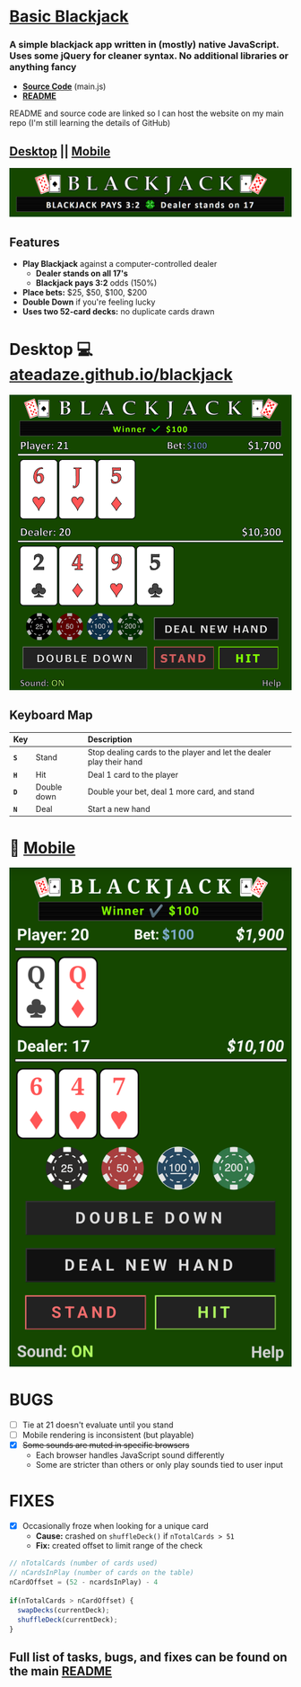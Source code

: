 # [Basic Blackjack](https://github.com/ATeaDaze/ateadaze.github.io/tree/main/blackjack)

### A simple blackjack app written in (mostly) native JavaScript. Uses some jQuery for cleaner syntax. No additional libraries or anything fancy

* [**Source Code**](https://github.com/ATeaDaze/ateadaze.github.io/blob/main/blackjack/scripts/main.js) (main.js)
* [**README**](https://github.com/ATeaDaze/ateadaze.github.io/blob/main/blackjack/README.md)

README and source code are linked so I can host the website on my main repo (I'm still learning the details of GitHub)

## [Desktop](https://ateadaze.github.io/blackjack) || [Mobile](https://ateadaze.github.io/blackjack/m)
![blackjack_banner](https://github.com/ATeaDaze/ateadaze.github.io/raw/main/blackjack/images/blackjack_banner.png)

## Features
* **Play Blackjack** against a computer-controlled dealer
  * **Dealer stands on all 17's**
  * **Blackjack pays 3:2** odds (150%)
* **Place bets:** $25, $50, $100, $200
* **Double Down** if you're feeling lucky
* **Uses two 52-card decks:** no duplicate cards drawn

# Desktop 💻 [ateadaze.github.io/blackjack](https://ateadaze.github.io/blackjack)
![blackjack_screenshot.png](https://github.com/ATeaDaze/ateadaze.github.io/raw/main/blackjack/images/blackjack_screenshot.png)

## Keyboard Map

Key|&nbsp;|Description
---|:--|:--
|**` S `**|Stand| Stop dealing cards to the player and let the dealer play their hand
|**` H `**|Hit| Deal 1 card to the player
|**` D `**|Double down| Double your bet, deal 1 more card, and stand
|**` N `**|Deal| Start a new hand

# 📱 [Mobile](https://ateadaze.github.io/blackjack/m/)
![mobile_screenshot](https://github.com/ATeaDaze/ateadaze.github.io/raw/main/blackjack/images/blackjack-mobile_screenshot.png)

# BUGS

* [ ] Tie at 21 doesn't evaluate until you stand
* [ ] Mobile rendering is inconsistent (but playable)
* [x] ~~Some sounds are muted in specific browsers~~
  * Each browser handles JavaScript sound differently
  * Some are stricter than others or only play sounds tied to user input

# FIXES

* [x] Occasionally froze when looking for a unique card
  * **Cause:** crashed on `shuffleDeck()` if `nTotalCards > 51`
  * **Fix:** created offset to limit range of the check

```javascript
// nTotalCards (number of cards used)
// nCardsInPlay (number of cards on the table)
nCardOffset = (52 - ncardsInPlay) - 4

if(nTotalCards > nCardOffset) {
  swapDecks(currentDeck);
  shuffleDeck(currentDeck);
}
```

## Full list of tasks, bugs, and fixes can be found on the main [README](https://github.com/ATeaDaze/ateadaze.github.io/tree/main/blackjack)
